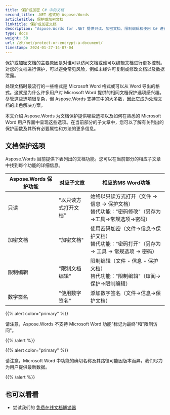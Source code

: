 ```yaml
---
title: 保护或加密 C# 中的文档
second_title: .NET 格式的 Aspose.Words
articleTitle: 保护或加密文档
linktitle: 保护或加密文档
description: "Aspose.Words for .NET 提供只读、加密文档、限制编辑和使用 C# 进行文档保护的数字签名。 Aspose.Words 支持大多数 Word 保护选项。"
type: docs
weight: 50
url: /zh/net/protect-or-encrypt-a-document/
timestamp: 2024-01-27-14-07-04
---
```


保护或加密文档的主要原因是对谁可以访问文档或谁可以编辑文档进行更多控制。对您的文档进行保护，可以避免常见风险，例如未经许可复制或修改文档以及数据泄露。

处理文档时最流行的一些格式是 Microsoft Word 格式或可以从 Word 导出的格式。这就是为什么许多用户对 Microsoft Word 提供的相同文档保护选项感兴趣。尽管这些选项很复杂，但 Aspose.Words 支持其中的大多数，因此它成为处理文档的出色解决方案。

本文介绍 Aspose.Words 为文档保护提供哪些选项以及如何在熟悉的 Microsoft Word 用户界面中呈现这些选项。在当前部分的子文章中，您可以了解有关列出的保护函数及其所有必要属性和方法的更多信息。

## 文档保护选项

Aspose.Words 目前提供下表列出的文档功能。您可以在当前部分的相应子文章中找到每个功能的详细信息。

|  Aspose.Words 保护功能 |  对应子文章 |  相应的MS Word功能 |
|  -------------------------------  |  ------------------------------  |  ------------------------------------------------------------  |
|  只读 |  "以只读方式打开文档" |  始终以只读方式打开（文件 → 信息 → 保护文档）<br />替代功能："密码修改"（另存为→工具→常规选项→密码） |
|  加密文档 |  "加密文档" |  使用密码加密（文件→信息→保护文档）<br />替代功能："密码打开"（另存为 → 工具 → 常规选项 → 密码） |
|  限制编辑 |  "限制文档编辑" |  限制编辑（文件 - 信息 - 保护文档）<br />替代功能："限制编辑"（审阅→保护→限制编辑） |
|  数字签名 |  "使用数字签名" |  添加数字签名（文件→信息→保护文档） |

{{% alert color="primary" %}}

请注意，Aspose.Words 不支持 Microsoft Word 功能"标记为最终"和"限制访问"。

{{% /alert %}}

{{% alert color="primary" %}}

请注意，Microsoft Word 中功能的确切名称及其路径可能因版本而异，我们尽力为用户提供最新数据。

{{% /alert %}}

## 也可以看看

* 尝试我们的 [免费在线文档解锁器](https://products.aspose.app/words/unlock)
